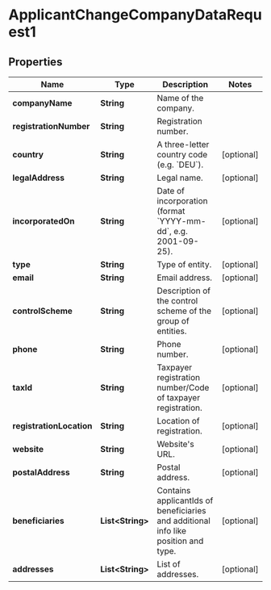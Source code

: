 

# ApplicantChangeCompanyDataRequest1


## Properties

| Name | Type | Description | Notes |
|------------ | ------------- | ------------- | -------------|
|**companyName** | **String** | Name of the company. |  |
|**registrationNumber** | **String** | Registration number. |  |
|**country** | **String** | A three-letter country code (e.g. &#x60;DEU&#x60;). |  [optional] |
|**legalAddress** | **String** | Legal name. |  [optional] |
|**incorporatedOn** | **String** | Date of incorporation (format &#x60;YYYY-mm-dd&#x60;, e.g. 2001-09-25). |  [optional] |
|**type** | **String** | Type of entity. |  [optional] |
|**email** | **String** | Email address. |  [optional] |
|**controlScheme** | **String** | Description of the control scheme of the group of entities. |  [optional] |
|**phone** | **String** | Phone number. |  [optional] |
|**taxId** | **String** | Taxpayer registration number/Code of taxpayer registration. |  [optional] |
|**registrationLocation** | **String** | Location of registration. |  [optional] |
|**website** | **String** | Website&#39;s URL. |  [optional] |
|**postalAddress** | **String** | Postal address. |  [optional] |
|**beneficiaries** | **List&lt;String&gt;** | Contains applicantIds of beneficiaries and additional info like position and type. |  [optional] |
|**addresses** | **List&lt;String&gt;** | List of addresses. |  [optional] |



